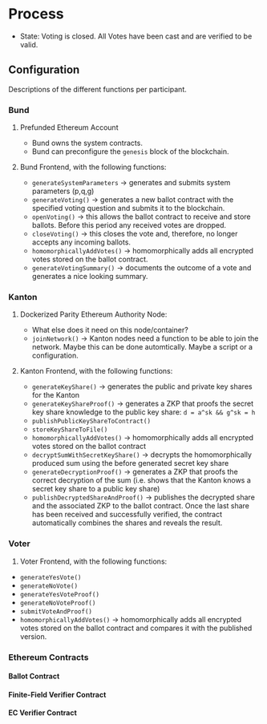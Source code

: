 # Process

- State: Voting is closed. All Votes have been cast and are verified to be valid.

## Configuration

Descriptions of the different functions per participant.

### Bund

1. Prefunded Ethereum Account

   - Bund owns the system contracts.
   - Bund can preconfigure the `genesis` block of the blockchain.

2. Bund Frontend, with the following functions:

   - `generateSystemParameters` -> generates and submits system parameters (p,q,g)
   - `generateVoting()` -> generates a new ballot contract with the specified voting question and submits it to the blockchain.
   - `openVoting()` -> this allows the ballot contract to receive and store ballots. Before this period any received votes are dropped.
   - `closeVoting()` -> this closes the vote and, therefore, no longer accepts any incoming ballots.
   - `homomorphicallyAddVotes()` -> homomorphically adds all encrypted votes stored on the ballot contract.
   - `generateVotingSummary()` -> documents the outcome of a vote and generates a nice looking summary.

### Kanton

1. Dockerized Parity Ethereum Authority Node:

   - What else does it need on this node/container?
   - `joinNetwork()` -> Kanton nodes need a function to be able to join the network. Maybe this can be done automtically. Maybe a script or a configuration.

2. Kanton Frontend, with the following functions:
   - `generateKeyShare()` -> generates the public and private key shares for the Kanton
   - `generateKeyShareProof()` -> generates a ZKP that proofs the secret key share knowledge to the public key share: `d = a^sk && g^sk = h`
   - `publishPublicKeyShareToContract()`
   - `storeKeyShareToFile()`
   - `homomorphicallyAddVotes()` -> homomorphically adds all encrypted votes stored on the ballot contract
   - `decryptSumWithSecretKeyShare()` -> decrypts the homomorphically produced sum using the before generated secret key share
   - `generateDecryptionProof()` -> generates a ZKP that proofs the correct decryption of the sum (i.e. shows that the Kanton knows a secret key share to a public key share)
   - `publishDecryptedShareAndProof()` -> publishes the decrypted share and the associated ZKP to the ballot contract. Once the last share has been received and successfully verified, the contract automatically combines the shares and reveals the result.

### Voter

1. Voter Frontend, with the following functions:

- `generateYesVote()`
- `generateNoVote()`
- `generateYesVoteProof()`
- `generateNoVoteProof()`
- `submitVoteAndProof()`
- `homomorphicallyAddVotes()` -> homomorphically adds all encrypted votes stored on the ballot contract and compares it with the published version.

### Ethereum Contracts

#### Ballot Contract

#### Finite-Field Verifier Contract

#### EC Verifier Contract
